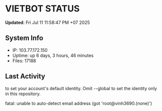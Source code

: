 # VIETBOT STATUS
**Updated**: Fri Jul 11 11:58:47 PM +07 2025

## System Info
- IP: 103.77.172.150
- Uptime: up 6 days, 3 hours, 46 minutes
- Files: 17188

## Last Activity

to set your account's default identity.
Omit --global to set the identity only in this repository.

fatal: unable to auto-detect email address (got 'root@vinh3690.(none)')
